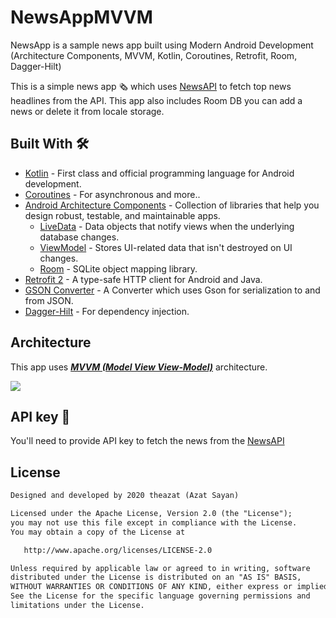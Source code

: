 # NewsAppMVVM
NewsApp is a sample news app built using Modern Android Development (Architecture Components, MVVM, Kotlin, Coroutines, Retrofit, Room, Dagger-Hilt)

This is a simple news app 🗞️ which uses [NewsAPI](https://newsapi.org/) to fetch top news headlines from the API. This app also includes Room DB you can add a news or delete it from locale storage.

## Built With 🛠
- [Kotlin](https://kotlinlang.org/) - First class and official programming language for Android development.
- [Coroutines](https://kotlinlang.org/docs/reference/coroutines-overview.html) - For asynchronous and more..
- [Android Architecture Components](https://developer.android.com/topic/libraries/architecture) - Collection of libraries that help you design robust, testable, and maintainable apps.
  - [LiveData](https://developer.android.com/topic/libraries/architecture/livedata) - Data objects that notify views when the underlying database changes.
  - [ViewModel](https://developer.android.com/topic/libraries/architecture/viewmodel) - Stores UI-related data that isn't destroyed on UI changes. 
  - [Room](https://developer.android.com/topic/libraries/architecture/room) - SQLite object mapping library.
- [Retrofit 2](https://square.github.io/retrofit/) - A type-safe HTTP client for Android and Java.
- [GSON Converter](https://github.com/square/retrofit/tree/master/retrofit-converters/gson) - A Converter which uses Gson for serialization to and from JSON.
- [Dagger-Hilt](https://dagger.dev/hilt/) - For dependency injection.

    
   
## Architecture
This app uses [***MVVM (Model View View-Model)***](https://developer.android.com/jetpack/docs/guide#recommended-app-arch) architecture.

![](https://developer.android.com/topic/libraries/architecture/images/final-architecture.png)

## API key 🔑
You'll need to provide API key to fetch the news from the [NewsAPI](https://newsapi.org/)

## License

```xml
Designed and developed by 2020 theazat (Azat Sayan)

Licensed under the Apache License, Version 2.0 (the "License");
you may not use this file except in compliance with the License.
You may obtain a copy of the License at

   http://www.apache.org/licenses/LICENSE-2.0

Unless required by applicable law or agreed to in writing, software
distributed under the License is distributed on an "AS IS" BASIS,
WITHOUT WARRANTIES OR CONDITIONS OF ANY KIND, either express or implied.
See the License for the specific language governing permissions and
limitations under the License.
```
